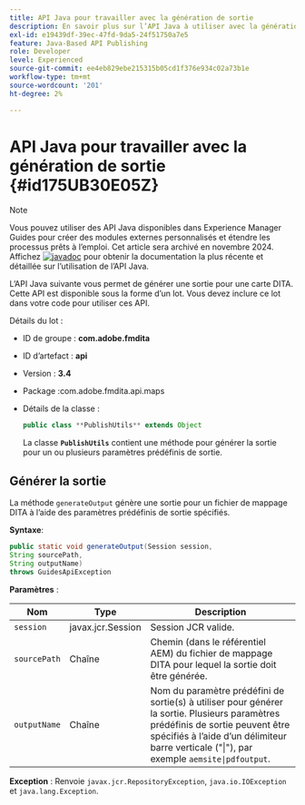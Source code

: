 ```yaml
---
title: API Java pour travailler avec la génération de sortie
description: En savoir plus sur l’API Java à utiliser avec la génération de sortie
exl-id: e19439df-39ec-47fd-9da5-24f51750a7e5
feature: Java-Based API Publishing
role: Developer
level: Experienced
source-git-commit: ee4eb829ebe215315b05cd1f376e934c02a73b1e
workflow-type: tm+mt
source-wordcount: '201'
ht-degree: 2%

---
```


# API Java pour travailler avec la génération de sortie {#id175UB30E05Z}

>[!NOTE]
>
> Vous pouvez utiliser des API Java disponibles dans Experience Manager Guides pour créer des modules externes personnalisés et étendre les processus prêts à l’emploi. Cet article sera archivé en novembre 2024.
> Affichez [![javadoc](https://javadoc.io/badge2/com.adobe.aem/aem-guides-sdk-api/javadoc.svg)](https://javadoc.io/doc/com.adobe.aem/aem-guides-sdk-api) pour obtenir la documentation la plus récente et détaillée sur l’utilisation de l’API Java.

L’API Java suivante vous permet de générer une sortie pour une carte DITA. Cette API est disponible sous la forme d’un lot. Vous devez inclure ce lot dans votre code pour utiliser ces API.

Détails du lot :

- ID de groupe : **com.adobe.fmdita**

- ID d’artefact : **api**

- Version : **3.4**

- Package : **&#x200B;**&#x200B;com.adobe.fmdita.api.maps&#x200B;**&#x200B;**

- Détails de la classe :

  ```JAVA
  public class **PublishUtils** extends Object
  ```

  La classe **`PublishUtils`** contient une méthode pour générer la sortie pour un ou plusieurs paramètres prédéfinis de sortie.


## Générer la sortie

La méthode ``generateOutput`` génère une sortie pour un fichier de mappage DITA à l’aide des paramètres prédéfinis de sortie spécifiés.

**Syntaxe**:

```JAVA
public static void generateOutput(Session session,
String sourcePath,
String outputName)
throws GuidesApiException
```

**Paramètres** :

| Nom | Type | Description |
|----|----|-----------|
| `session` | javax.jcr.Session | Session JCR valide. |
| ``sourcePath`` | Chaîne | Chemin \(dans le référentiel AEM\) du fichier de mappage DITA pour lequel la sortie doit être générée. |
| ``outputName`` | Chaîne | Nom du paramètre prédéfini de sortie\(s\) à utiliser pour générer la sortie. Plusieurs paramètres prédéfinis de sortie peuvent être spécifiés à l’aide d’un délimiteur barre verticale \(&quot;\|&quot;\), par exemple `aemsite\|pdfoutput`. |

**Exception** :
Renvoie ``javax.jcr.RepositoryException``, `java.io.IOException` et `java.lang.Exception`.
